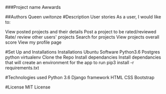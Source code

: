 ###Project name 
Awwards

##Authors
Queen uwitonze
#Description
User stories
As a user, I would like to:

View posted projects and their details
Post a project to be rated/reviewed
Rate/ review other users' projects
Search for projects 
View projects overall score
View my profile page

#Set Up and Installations
Installations
Ubuntu Software
Python3.6
Postgres
python virtualenv
Clone the Repo
Install dependancies Install dependancies that will create an environment for the app to run pip3 install -r requirements.txt

#Technologies used
Python 3.6
Django framework
HTML
CSS
Bootstrap

#License
MIT License